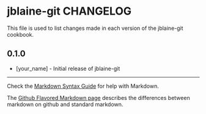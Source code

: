 jblaine-git CHANGELOG
=====================

This file is used to list changes made in each version of the jblaine-git cookbook.

0.1.0
-----
- [your_name] - Initial release of jblaine-git

- - -
Check the [Markdown Syntax Guide](http://daringfireball.net/projects/markdown/syntax) for help with Markdown.

The [Github Flavored Markdown page](http://github.github.com/github-flavored-markdown/) describes the differences between markdown on github and standard markdown.
